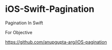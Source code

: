# iOS-Swift-Pagination
Pagination In Swift 

For Objective 

https://github.com/anupgupta-arg/iOS-pagination
